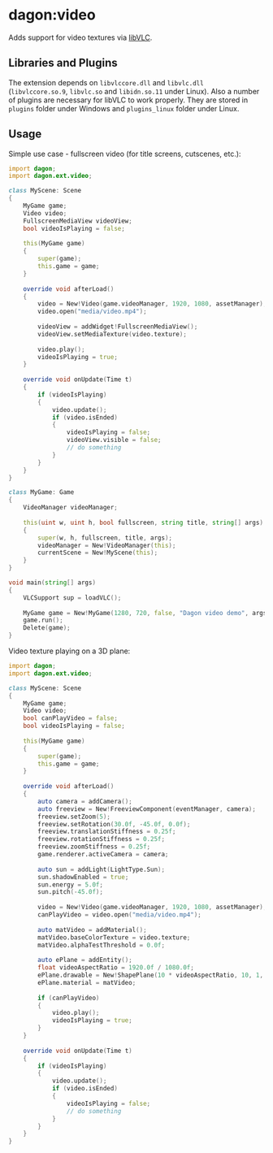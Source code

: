 # dagon:video

Adds support for video textures via [libVLC](https://www.videolan.org/vlc/libvlc.html).

## Libraries and Plugins

The extension depends on `libvlccore.dll` and `libvlc.dll` (`libvlccore.so.9`, `libvlc.so` and `libidn.so.11` under Linux). Also a number of plugins are necessary for libVLC to work properly. They are stored in `plugins` folder under Windows and `plugins_linux` folder under Linux.

## Usage

Simple use case - fullscreen video (for title screens, cutscenes, etc.):

```d
import dagon;
import dagon.ext.video;

class MyScene: Scene
{
    MyGame game;
    Video video;
    FullscreenMediaView videoView;
    bool videoIsPlaying = false;
    
    this(MyGame game)
    {
        super(game);
        this.game = game;
    }
    
    override void afterLoad()
    {
        video = New!Video(game.videoManager, 1920, 1080, assetManager);
        video.open("media/video.mp4");
        
        videoView = addWidget!FullscreenMediaView();
        videoView.setMediaTexture(video.texture);
        
        video.play();
        videoIsPlaying = true;
    }
    
    override void onUpdate(Time t)
    {
        if (videoIsPlaying)
        {
            video.update();
            if (video.isEnded)
            {
                videoIsPlaying = false;
                videoView.visible = false;
                // do something
            }
        }
    }
}

class MyGame: Game
{
    VideoManager videoManager;
    
    this(uint w, uint h, bool fullscreen, string title, string[] args)
    {
        super(w, h, fullscreen, title, args);
        videoManager = New!VideoManager(this);
        currentScene = New!MyScene(this);
    }
}

void main(string[] args)
{
    VLCSupport sup = loadVLC();
    
    MyGame game = New!MyGame(1280, 720, false, "Dagon video demo", args);
    game.run();
    Delete(game);
}
```

Video texture playing on a 3D plane:

```d
import dagon;
import dagon.ext.video;

class MyScene: Scene
{
    MyGame game;
    Video video;
    bool canPlayVideo = false;
    bool videoIsPlaying = false;
    
    this(MyGame game)
    {
        super(game);
        this.game = game;
    }
    
    override void afterLoad()
    {
        auto camera = addCamera();
        auto freeview = New!FreeviewComponent(eventManager, camera);
        freeview.setZoom(5);
        freeview.setRotation(30.0f, -45.0f, 0.0f);
        freeview.translationStiffness = 0.25f;
        freeview.rotationStiffness = 0.25f;
        freeview.zoomStiffness = 0.25f;
        game.renderer.activeCamera = camera;
        
        auto sun = addLight(LightType.Sun);
        sun.shadowEnabled = true;
        sun.energy = 5.0f;
        sun.pitch(-45.0f);
        
        video = New!Video(game.videoManager, 1920, 1080, assetManager);
        canPlayVideo = video.open("media/video.mp4");
        
        auto matVideo = addMaterial();
        matVideo.baseColorTexture = video.texture;
        matVideo.alphaTestThreshold = 0.0f;
        
        auto ePlane = addEntity();
        float videoAspectRatio = 1920.0f / 1080.0f;
        ePlane.drawable = New!ShapePlane(10 * videoAspectRatio, 10, 1, assetManager);
        ePlane.material = matVideo;
        
        if (canPlayVideo)
        {
            video.play();
            videoIsPlaying = true;
        }
    }
    
    override void onUpdate(Time t)
    {
        if (videoIsPlaying)
        {
            video.update();
            if (video.isEnded)
            {
                videoIsPlaying = false;
                // do something
            }
        }
    }
}
```
